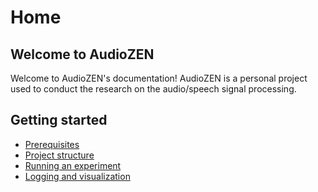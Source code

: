 # Home

## Welcome to AudioZEN

Welcome to AudioZEN's documentation! AudioZEN is a personal project used to conduct the research on the audio/speech signal processing.

## Getting started

- [Prerequisites](getting_started/prerequisites.md)
- [Project structure](getting_started/project_structure.md)
- [Running an experiment](getting_started/running_an_experiment.md)
- [Logging and visualization](getting_started/logging_and_visualization.md)
